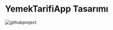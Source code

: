 # YemekTarifiApp Tasarımı
![githubproject](https://user-images.githubusercontent.com/83840073/226107885-f77b97f1-1c06-4434-93af-62065c602653.jpg)
